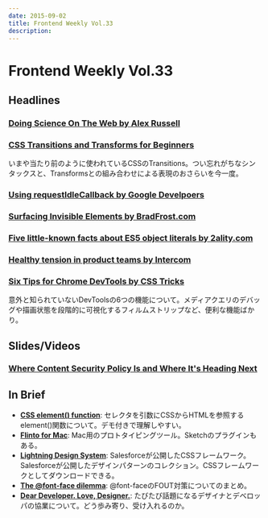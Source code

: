 ```yaml
---
date: 2015-09-02
title: Frontend Weekly Vol.33
description: 
---
```


# Frontend Weekly Vol.33

## Headlines

### [Doing Science On The Web by Alex Russell](https://medium.com/@slightlylate/doing-science-on-the-web-af26d9be2faa)

### [CSS Transitions and Transforms for Beginners](https://robots.thoughtbot.com/transitions-and-transforms)

いまや当たり前のように使われているCSSのTransitions。つい忘れがちなシンタックスと、Transformsとの組み合わせによる表現のおさらいを今一度。

### [Using requestIdleCallback by Google Develpoers](https://developers.google.com/web/updates/2015/08/27/using-requestidlecallback)

### [Surfacing Invisible Elements by BradFrost.com](http://bradfrost.com/blog/post/surfacing-invisible-elements/)

### [Five little-known facts about ES5 object literals by 2ality.com](http://www.2ality.com/2015/08/object-literals-es5.html)

### [Healthy tension in product teams by Intercom](https://blog.intercom.io/healthy-tension-in-product-teams/)

### [Six Tips for Chrome DevTools by CSS Tricks](https://css-tricks.com/six-tips-for-chrome-devtools/)

意外と知られていないDevToolsの6つの機能について。メディアクエリのデバッグや描画状態を段階的に可視化するフィルムストリップなど、便利な機能ばかり。

## Slides/Videos

### [Where Content Security Policy Is and Where It's Heading Next](https://docs.google.com/presentation/d/1oLiEv3LBynS-L4ZJ1tKLPmeD0rYzNG0uG2ClxjMG2zg/pub)

## In Brief

- [**CSS element() function**](http://iamvdo.me/en/blog/css-element-function): セレクタを引数にCSSからHTMLを参照するelement()関数について。デモ付きで理解しやすい。
- [**Flinto for Mac**](https://www.flinto.com/mac): Mac用のプロトタイピングツール。Sketchのプラグインもある。
- [**Lightning Design System**](http://www.lightningdesignsystem.com/): Salesforceが公開したCSSフレームワーク。Salesforceが公開したデザインパターンのコレクション。CSSフレームワークとしてダウンロードできる。
- [**The @font-face dilemma**](https://viget.com/extend/the-font-face-dilemma): @font-faceのFOUT対策についてのまとめ。
- [**Dear Developer. Love, Designer.**](http://humaan.com/dear-developer-love-designer/): たびたび話題になるデザイナとデベロッパの協業について。どう歩み寄り、受け入れるのか。
